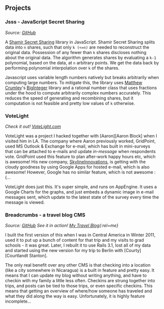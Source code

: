 ## Projects

### Jsss - JavaScript Secret Sharing
_Source: [GitHub](http://github.com/alevy/jsss)_

A [Shamir Secret Sharing](http://en.wikipedia.org/wiki/Shamir's_Secret_Sharing) library in JavaScript. Shamir Secret Sharing splits data into `n` shares, such that only `k (<=n)` are needed to reconstruct the original data. Possession of any fewer than `k` shares discloses nothing about the original data. The algorithm generates shares by evaluating a `k-1` polynomial, based on the data, at `n` arbitrary points. We get the data back by performing polynomial interpolation over `k` of the shares.

Javascript uses variable length numbers natively but breaks arbitrarily when computing large numbers. To mitigate this, the library uses [Matthew Crumley](http://silentmatt.com/)'s [BigInteger](http://github.com/silentmatt/javascript-biginteger) library and a rational number class that uses fractions under the hood to compute arbitrarily complex numbers accurately. This reduces the speed of generating and recombining shares, but it computation is not feasible and pretty low values of `k` otherwise.

### VoteLight

_Check it out! [VoteLight.com](http://votelight.com)_

VoteLight was a project I hacked together with [Aaron][Aaron Block] when I visited him in LA. The company where Aaron previously worked, GridPoint, used MS Outlook & Exchange for e-mail, which has built in mini-surveys that can be attached to e-mails and update _in-message_ when respondents vote. GridPoint used this feature to plan after-work happy hours etc, which is awesome! His new company, [SkylineInnovations](http://www.skylineinnovations.com), is getting with the cloudy goodness by using Google Apps for hosted e-mail, which is also awesome! However, Google has no similar feature, which is not awesome :(...

VoteLight does just this. It's super simple, and runs on AppEngine. It uses a Google Charts for the graphs, and just embeds a dynamic image in e-mail messages sent, which update to the latest state of the survey every time the message is viewed.

### Breadcrumbs - a travel blog CMS

_Source: [GitHub](http://github.com/alevy/breadcrumbs)_
_See it in action! [My Travel Blog](http://travel.amitlevy.com){:rel=me}_

I built the first version of this when I was in Central America in Winter 2011, used it to put up a bunch of content for that trip and my visits to grad schools - it was great. Later, I rebuilt it to use Rails 3.1, lost all of my data and started using the new version for my trip to Berlin with [Courty][Courtlandt Stanton].

The only real benefit over any other CMS is that checking into a location (like a city somewhere in Nicaragua) is a built in feature and pretty easy. It means that I can update my blog without writing anything, and have to checkin with my family a little less often. Checkins are strung together into trips, and posts can be tied to those trips, or even specific checkins. This means that getting an overview of where/how someone has traveled and what they did along the way is easy. Unfortunately, it is highly feature incomplete...